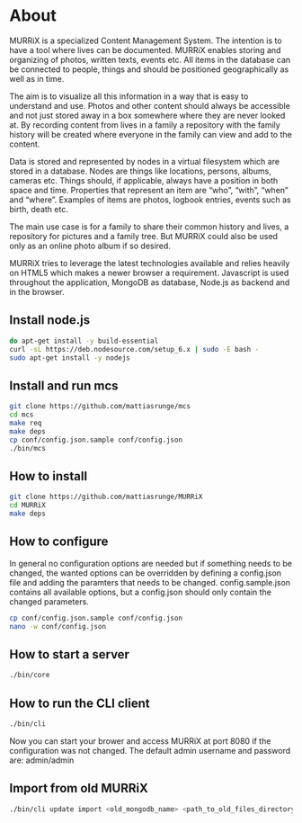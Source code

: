 # About

MURRiX is a specialized Content Management System. The intention is to have a tool where lives can be documented. MURRiX enables storing and organizing of photos, written texts, events etc.
All items in the database can be connected to people, things and should be positioned geographically as well as in time.

The aim is to visualize all this information in a way that is easy to understand and use. Photos and other content should always be accessible and not just stored away in a box somewhere where they are never looked at. By recording content from lives in a family a repository with the family history will be created where everyone in the family can view and add to the content.

Data is stored and represented by nodes in a virtual filesystem which are stored in a database. Nodes are things like locations, persons, albums, cameras etc. Things should, if applicable, always have a position in both space and time. Properties that represent an item are “who”, “with”, “when” and “where”. Examples of items are photos, logbook entries, events such as birth, death etc.

The main use case is for a family to share their common history and lives, a repository for pictures and a family tree. But MURRiX could also be used only as an online photo album if so desired.

MURRiX tries to leverage the latest technologies available and relies heavily on HTML5 which makes a newer browser a requirement. Javascript is used throughout the application, MongoDB as database, Node.js as backend and in the browser.

## Install node.js
```bash
do apt-get install -y build-essential
curl -sL https://deb.nodesource.com/setup_6.x | sudo -E bash -
sudo apt-get install -y nodejs
```

## Install and run mcs
```bash
git clone https://github.com/mattiasrunge/mcs
cd mcs
make req
make deps
cp conf/config.json.sample conf/config.json
./bin/mcs
```

## How to install
```bash
git clone https://github.com/mattiasrunge/MURRiX
cd MURRiX
make deps
```

## How to configure
In general no configuration options are needed but if something needs to be changed, the wanted options can be overridden by defining a config.json file and adding the paramters that needs to be changed. config.sample.json contains all available options, but a config.json should only contain the changed parameters.
```bash
cp conf/config.json.sample conf/config.json
nano -w conf/config.json
```

## How to start a server
```bash
./bin/core
```

## How to run the CLI client
```bash
./bin/cli
```

Now you can start your brower and access MURRiX at port 8080 if the configuration was not changed. The default admin username and password are: admin/admin

## Import from old MURRiX
```bash
./bin/cli update import <old_mongodb_name> <path_to_old_files_directory>
```
